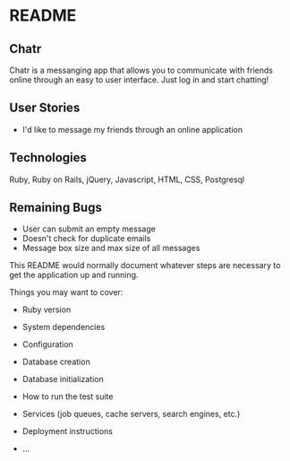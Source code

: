 # README

## Chatr

Chatr is a messanging app that allows you to communicate with friends online through an easy to user interface. Just log in and start chatting!

## User Stories
* I'd like to message my friends through an online application

## Technologies

Ruby, Ruby on Rails, jQuery, Javascript, HTML, CSS, Postgresql

## Remaining Bugs
* User can submit an empty message
* Doesn't check for duplicate emails
* Message box size and max size of all messages

This README would normally document whatever steps are necessary to get the
application up and running.

Things you may want to cover:

* Ruby version

* System dependencies

* Configuration

* Database creation

* Database initialization

* How to run the test suite

* Services (job queues, cache servers, search engines, etc.)

* Deployment instructions

* ...
